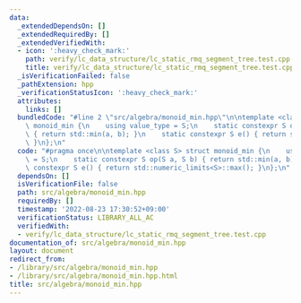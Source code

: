 ```yaml
---
data:
  _extendedDependsOn: []
  _extendedRequiredBy: []
  _extendedVerifiedWith:
  - icon: ':heavy_check_mark:'
    path: verify/lc_data_structure/lc_static_rmq_segment_tree.test.cpp
    title: verify/lc_data_structure/lc_static_rmq_segment_tree.test.cpp
  _isVerificationFailed: false
  _pathExtension: hpp
  _verificationStatusIcon: ':heavy_check_mark:'
  attributes:
    links: []
  bundledCode: "#line 2 \"src/algebra/monoid_min.hpp\"\n\ntemplate <class S> struct\
    \ monoid_min {\n    using value_type = S;\n    static constexpr S op(S a, S b)\
    \ { return std::min(a, b); }\n    static constexpr S e() { return std::numeric_limits<S>::max();\
    \ }\n};\n"
  code: "#pragma once\n\ntemplate <class S> struct monoid_min {\n    using value_type\
    \ = S;\n    static constexpr S op(S a, S b) { return std::min(a, b); }\n    static\
    \ constexpr S e() { return std::numeric_limits<S>::max(); }\n};\n"
  dependsOn: []
  isVerificationFile: false
  path: src/algebra/monoid_min.hpp
  requiredBy: []
  timestamp: '2022-08-23 17:30:52+09:00'
  verificationStatus: LIBRARY_ALL_AC
  verifiedWith:
  - verify/lc_data_structure/lc_static_rmq_segment_tree.test.cpp
documentation_of: src/algebra/monoid_min.hpp
layout: document
redirect_from:
- /library/src/algebra/monoid_min.hpp
- /library/src/algebra/monoid_min.hpp.html
title: src/algebra/monoid_min.hpp
---
```

